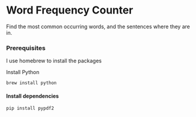 # Word Frequency Counter

Find the most common occurring words, and the sentences where they are in.

### Prerequisites

I use homebrew to install the packages

Install Python

```
brew install python
```

#### Install dependencies

```
pip install pypdf2
```
